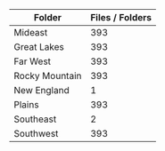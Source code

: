 | Folder         |   Files / Folders |
|----------------|-------------------|
| Mideast        |               393 |
| Great Lakes    |               393 |
| Far West       |               393 |
| Rocky Mountain |               393 |
| New England    |                 1 |
| Plains         |               393 |
| Southeast      |                 2 |
| Southwest      |               393 |